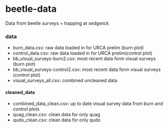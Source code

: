# beetle-data
Data from beetle surveys + trapping at sedgwick 

### data
- burn_data.csv: raw data loaded in for URCA prelim (burn plot)
- control_data.csv: raw data loaded in for URCA prelim(control plot)
- bb_visual_surveys-burn2.csv: most recent data form visual surveys (burn plot)
- bb_visual_surveys-control2.csv: most recent data form visual surveys (control plot)
- visual_surveys_all.csv: combined uncleaned data 

#### cleaned_data
- combined_data_clean.csv: up to date visual survey data from burn and control plots
- quag_clean.csv: clean data for only quag
- qudo_clean.csv: clean data for only qudo

